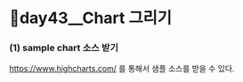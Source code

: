 # 📢day43__Chart 그리기



### (1) sample chart 소스 받기

https://www.highcharts.com/ 를 통해서 샘플 소스를 받을 수 있다.

